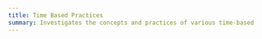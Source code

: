 ```yaml
---
title: Time Based Practices
summary: Investigates the concepts and practices of various time-based media arts with basic introduction to the processes of video art, sound art, and media installation.
---
```

